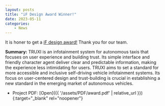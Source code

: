 ```yaml
---
layout: posts
title: "iF Design Award Winner!"
date: 2023-05-11
categories: 
    - News
---
```


It is honer to get a [iF design award!](https://ifdesign.com/en/winner-ranking/project/truxi-the-new-self-driving-infotainment-system/552456)
Thank you for our team.

**Summary:** 
TRUXI is an infotainment system for autonomous taxis that focuses on user experience and building trust. Its simple interface and friendly character agent deliver clear and predictable information, making the experience less intimidating for users. TRUXI aims to set a standard for more accessible and inclusive self-driving vehicle infotainment systems. Its focus on user-centered design and trust-building is crucial in establishing a new standard in the emerging market of autonomous vehicles.

- Project PDF: [Open]({{ '/assets/PDF/award.pdf' | relative_url }}){:target="_blank" rel="noopener"}